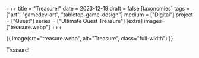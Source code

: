 +++
title = "Treasure!"
date = 2023-12-19
draft =  false
[taxonomies]
tags = ["art", "gamedev-art", "tabletop-game-design"]
medium = ["Digital"]
project = ["Quest"]
series = ["Ultimate Quest Treasure"]
[extra]
images= ["treasure.webp"]
+++

{{ image(src="treasure.webp", alt="Treasure", class="full-width") }}

Treasure!
